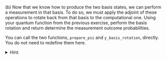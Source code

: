 (b) Now that we know how to produce the two basis states, we can perform a
measurement in that basis. To do so, we must apply the adjoint of these
operations to rotate back from that basis to the computational one. Using your
quantum function from the previous exercise, perform the basis rotation and
return determine the measurement outcome probabilities.

You can call the two functions, `prepare_psi` and `y_basis_rotation`, directly.
You do not need to redefine them here.

<details>
  <summary><i>Hint.</i></summary>

Recall that you can take the adjoint in PennyLane using [`qml.adjoint()`](https://pennylane.readthedocs.io/en/latest/code/api/pennylane.adjoint.html)
like so,

```python
def my_circuit():
    qml.adjoint(function)(params)
```

where `function` can be a single quantum gate, or an entire quantum function.

</details>